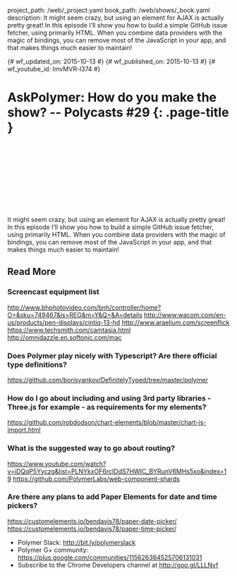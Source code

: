 project_path: /web/_project.yaml
book_path: /web/shows/_book.yaml
description: It might seem crazy, but using an element for AJAX is actually pretty great! In this episode I’ll show you how to build a simple GitHub issue fetcher, using primarily HTML. When you combine data providers with the magic of bindings, you can remove most of the JavaScript in your app, and that makes things much easier to maintain!

{# wf_updated_on: 2015-10-13 #}
{# wf_published_on: 2015-10-13 #}
{# wf_youtube_id: ImvMVR-l374 #}

# AskPolymer: How do you make the show? -- Polycasts #29 {: .page-title }


<div class="video-wrapper">
  <iframe class="devsite-embedded-youtube-video" data-video-id="ImvMVR-l374"
          data-autohide="1" data-showinfo="0" frameborder="0" allowfullscreen>
  </iframe>
</div>


It might seem crazy, but using an element for AJAX is actually pretty great! In this episode I’ll show you how to build a simple GitHub issue fetcher, using primarily HTML. When you combine data providers with the magic of bindings, you can remove most of the JavaScript in your app, and that makes things much easier to maintain!

## Read More

### Screencast equipment list
<http://www.bhphotovideo.com/bnh/controller/home?O=&sku=749467&is=REG&m=Y&Q=&A=details>
<http://www.wacom.com/en-us/products/pen-displays/cintiq-13-hd>
<http://www.araelium.com/screenflick>
<https://www.techsmith.com/camtasia.html>
<http://omnidazzle.en.softonic.com/mac>


### Does Polymer play nicely with Typescript? Are there official type definitions?
<https://github.com/borisyankov/DefinitelyTyped/tree/master/polymer>

### How do I go about including and using 3rd party libraries - Three.js for example - as requirements for my elements?
<https://github.com/robdodson/chart-elements/blob/master/chart-js-import.html>

### What is the suggested way to go about routing?
<https://www.youtube.com/watch?v=iDQqP5Yyczg&list=PLNYkxOF6rcIDdS7HWIC_BYRunV6MHs5xo&index=19>
<https://github.com/PolymerLabs/web-component-shards>

### Are there any plans to add Paper Elements for date and time pickers?
<https://customelements.io/bendavis78/paper-date-picker/>
<https://customelements.io/bendavis78/paper-time-picker/>

- Polymer Slack: <http://bit.ly/polymerslack>
- Polymer G+ community: <https://plus.google.com/communities/115626364525706131031>
- Subscribe to the Chrome Developers channel at <http://goo.gl/LLLNvf>

